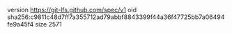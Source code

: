 version https://git-lfs.github.com/spec/v1
oid sha256:c9811c48d7ff7a355712ad79abbf8843399f44a36f47725bb7a06494fe9a45f4
size 2571
